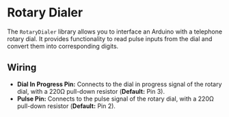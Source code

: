 # Rotary Dialer

The `RotaryDialer` library allows you to interface an Arduino with a telephone rotary dial. It provides functionality to read pulse inputs from the dial and convert them into corresponding digits.

## Wiring

- **Dial In Progress Pin:** Connects to the dial in progress signal of the rotary dial, with a 220Ω pull-down resistor (**Default:** Pin 3).
- **Pulse Pin:** Connects to the pulse signal of the rotary dial, with a 220Ω pull-down resistor (**Default:** Pin 2).
